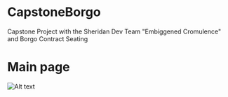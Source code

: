 # CapstoneBorgo
Capstone Project with the Sheridan Dev Team "Embiggened Cromulence" and Borgo Contract Seating




# Main page
![Alt text](https://github.com/khaitov-prog/CapstoneBorgo/main.PNG)
